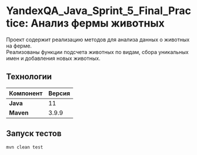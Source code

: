 # YandexQA_Java_Sprint_5_Final_Practice: Анализ фермы животных

Проект содержит реализацию методов для анализа данных о животных на ферме.  
Реализованы функции подсчета животных по видам, сбора уникальных имен и добавления новых животных.

## Технологии

| Компонент    | Версия           |
|--------------|------------------|
| **Java**     | 11               |
| **Maven**    | 3.9.9            |

## Запуск тестов

`mvn clean test`